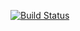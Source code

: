 [![Build Status](https://app.travis-ci.com/Loginova16/pi222team16.svg?branch=main)](https://app.travis-ci.com/Loginova16/pi222team16)
